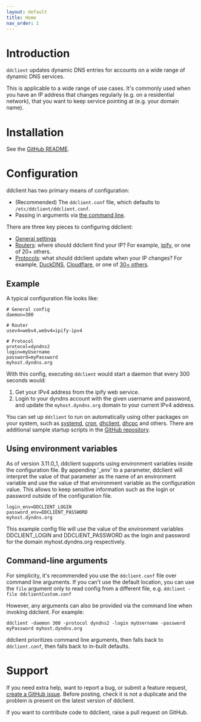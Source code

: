 ```yaml
---
layout: default
title: Home
nav_order: 1
---
```


# Introduction

`ddclient` updates dynamic DNS entries for accounts on a wide range of dynamic DNS services.

This is applicable to a wide range of use cases. It's commonly used when you have an IP address that changes regularly (e.g. on a residential network), that you want to keep service pointing at (e.g. your domain name).

# Installation

See the [GitHub README](https://github.com/ddclient/ddclient?tab=readme-ov-file#installation).

# Configuration

ddclient has two primary means of configuration:
- (Recommended) The `ddclient.conf` file, which defaults to `/etc/ddclient/ddclient.conf`.
- Passing in arguments via [the command line](#command-line-arguments).

There are three key pieces to configuring ddclient:
- [General settings](./general.md)
- [Routers](./routers.md): where should ddclient find your IP? For example, [ipify](https://www.ipify.org/), or one of 20+ others.
- [Protocols](./protocols.md): what should ddclient update when your IP changes? For example, [DuckDNS](https://www.duckdns.org/), [Cloudflare](https://developers.cloudflare.com/dns/manage-dns-records/how-to/managing-dynamic-ip-addresses/), or one of [30+ others](./protocols.md).

## Example

A typical configuration file looks like:

```
# General config
daemon=300

# Router
usev4=webv4,webv4=ipify-ipv4

# Protocol
protocol=dyndns2
login=myUsername
password=myPassword
myhost.dyndns.org
```

With this config, executing `ddclient` would start a daemon that every 300 seconds would:
1. Get your IPv4 address from the ipify web service.
2. Login to your dyndns account with the given username and password, and update the `myhost.dyndns.org` domain to your current IPv4 address.

You can set up `ddclient` to run on automatically using other packages on your system, such as [systemd](https://github.com/ddclient/ddclient/blob/master/sample-etc_systemd.service), [cron](https://github.com/ddclient/ddclient/blob/master/sample-etc_cron.d_ddclient), [dhclient](https://github.com/ddclient/ddclient/blob/master/sample-etc_dhclient-exit-hooks), [dhcpc](https://github.com/ddclient/ddclient/blob/master/sample-etc_dhcpc_dhcpcd-eth0.exe) and others. There are additional sample startup scripts in the [GitHub repository](https://github.com/ddclient/ddclient).

## Using environment variables

As of version 3.11.0_1, ddclient supports using environment variables inside the configuration file. By appending '_env' to a parameter, ddclient will interpret the value of that parameter as the name of an environment variable and use the value of that environment variable as the configuration value. This allows to keep sensitive information such as the login or password outside of the configuration file.

```
login_env=DDCLIENT_LOGIN
password_env=DDCLIENT_PASSWORD
myhost.dyndns.org
```

This example config file will use the value of the environment variables DDCLIENT_LOGIN and DDCLIENT_PASSWORD as the login and password for the domain myhost.dyndns.org respectively.

## Command-line arguments

For simplicity, it's recommended you use the `ddclient.conf` file over command line arguments. If you can't use the default location, you can use the `file` argument only to read config from a different file, e.g. `ddclient -file ddclientCustom.conf`

However, any arguments can also be provided via the command line when invoking ddclient. For example:

```
ddclient -daemon 300 -protocol dyndns2 -login myUsername -password myPassword myhost.dyndns.org
```

ddclient prioritizes command line arguments, then falls back to `ddclient.conf`, then falls back to in-built defaults.

# Support

If you need extra help, want to report a bug, or submit a feature request, [create a GitHub issue](https://github.com/ddclient/ddclient/issues/new). Before posting, check it is not a duplicate and the problem is present on the latest version of ddclient.

If you want to contribute code to ddclient, raise a pull request on GitHub.
